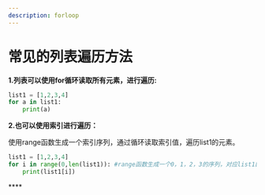 ```yaml
---
description: forloop
---
```


# 常见的列表遍历方法

**1.列表可以使用for循环读取所有元素，进行遍历:**

```python
list1 = [1,2,3,4]
for a in list1:
    print(a)
```

**2.也可以使用索引进行遍历：**

使用range函数生成一个索引序列，通过循环读取索引值，遍历list1的元素。

```python
list1 = [1,2,3,4]
for i in range(0,len(list1)): #range函数生成一个0，1，2，3的序列，对应list1四个元素的索引。
    print(list1[i])
```

\*\*\*\*

